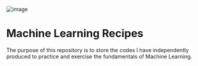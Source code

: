 ![image](https://github.com/CllsPy/Machine_Learning_Recipes/assets/96326019/b007c093-cf5b-4dc8-baec-c465b49fe66a)

# Machine Learning Recipes
The purpose of this repository is to store the codes I have independently produced to practice and exercise the fundamentals of Machine Learning.

